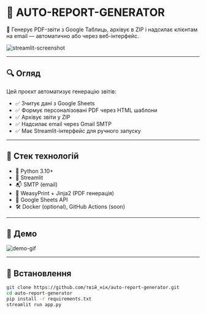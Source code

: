 # 🚀 AUTO-REPORT-GENERATOR

🎯 Генерує PDF-звіти з Google Таблиць, архівує в ZIP і надсилає клієнтам на email — автоматично або через веб-інтерфейс.

![streamlit-screenshot](https://your-screenshot-link.com) <!-- якщо є -->

---

## 🔍 Огляд

Цей проєкт автоматизує генерацію звітів:
- ✅ Зчитує дані з Google Sheets
- ✅ Формує персоналізовані PDF через HTML шаблони
- ✅ Архівує звіти у ZIP
- ✅ Надсилає email через Gmail SMTP
- ✅ Має Streamlit-інтерфейс для ручного запуску

---

## 🧰 Стек технологій

- 🐍 Python 3.10+
- 📄 Streamlit
- 📬 SMTP (email)
- 🧾 WeasyPrint + Jinja2 (PDF генерація)
- 🔗 Google Sheets API
- 🛠️ Docker (optional), GitHub Actions (soon)

---

## 📸 Демо

![demo-gif](https://your-demo-link.com)

---

## 🧪 Встановлення

```bash
git clone https://github.com/твій_нік/auto-report-generator.git
cd auto-report-generator
pip install -r requirements.txt
streamlit run app.py
